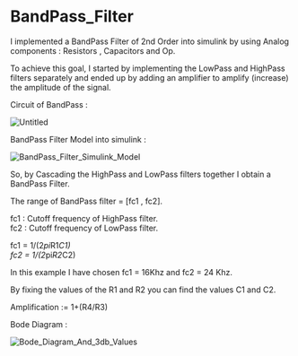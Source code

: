 # BandPass_Filter

I implemented a BandPass Filter of 2nd Order into simulink by using Analog components : Resistors , Capacitors and Op.

To achieve this goal, I started by implementing the LowPass and HighPass filters separately and ended up by adding an amplifier to amplify (increase) the amplitude of the signal.

Circuit of BandPass : 

![Untitled](https://user-images.githubusercontent.com/43390471/55493937-2166fc00-563a-11e9-9f1f-8a3394560ef0.png)

BandPass Filter Model into simulink : 

![BandPass_Filter_Simulink_Model](https://user-images.githubusercontent.com/43390471/55465519-9831d400-55fd-11e9-8257-1c39bace32e2.png)

So, by Cascading the HighPass and LowPass filters together I obtain a BandPass Filter.

The range of BandPass filter = [fc1 , fc2].

fc1 : Cutoff frequency of HighPass filter.\
fc2 : Cutoff frequency of LowPass filter.

fc1 = 1/(2*pi*R1*C1)\
fc2 = 1/(2*pi*R2*C2)

In this example I have chosen fc1 = 16Khz and fc2 = 24 Khz.

By fixing the values of the R1 and R2 you can find the values C1 and C2.

Amplification := 1+(R4/R3)

Bode Diagram : 

![Bode_Diagram_And_3db_Values](https://user-images.githubusercontent.com/43390471/55466112-d24fa580-55fe-11e9-9c9d-7f81c5515157.png)

